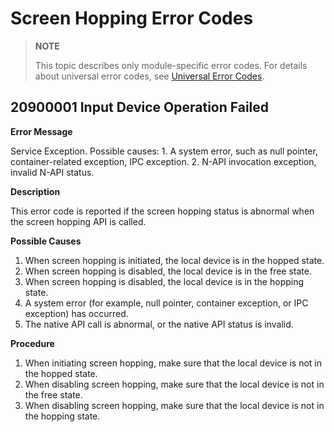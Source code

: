 # Screen Hopping Error Codes

> **NOTE**
>
> This topic describes only module-specific error codes. For details about universal error codes, see [Universal Error Codes](../errorcode-universal.md).

## 20900001 Input Device Operation Failed

**Error Message**

Service Exception. Possible causes: 1. A system error, such as null pointer, container-related exception, IPC exception. 2. N-API invocation exception, invalid N-API status.

**Description**

This error code is reported if the screen hopping status is abnormal when the screen hopping API is called.

**Possible Causes**

1. When screen hopping is initiated, the local device is in the hopped state.
2. When screen hopping is disabled, the local device is in the free state.
3. When screen hopping is disabled, the local device is in the hopping state.
4. A system error (for example, null pointer, container exception, or IPC exception) has occurred.
5. The native API call is abnormal, or the native API status is invalid.

**Procedure**

1. When initiating screen hopping, make sure that the local device is not in the hopped state.
2. When disabling screen hopping, make sure that the local device is not in the free state.
3. When disabling screen hopping, make sure that the local device is not in the hopping state.
